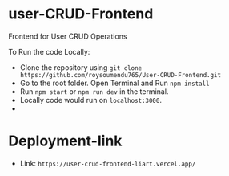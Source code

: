 # user-CRUD-Frontend
Frontend for User CRUD Operations

To Run the code Locally:
- Clone the repository using `git clone https://github.com/roysoumendu765/User-CRUD-Frontend.git`
- Go to the root folder. Open Terminal and Run `npm install`
- Run `npm start` or `npm run dev` in the terminal.
- Locally code would run on `localhost:3000`.
- 
# Deployment-link
- Link: `https://user-crud-frontend-liart.vercel.app/`
